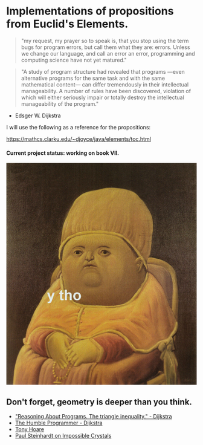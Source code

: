 # Implementations of propositions from Euclid's Elements.

> "my request, my prayer so to speak is, that you stop using the term bugs for program errors, but call them what they are: errors. Unless we change our language, and call an error an error, programming and computing science have not yet matured." 

> "A study of program structure had revealed that programs —even alternative programs for the same task and with the same mathematical content— can differ tremendously in their intellectual manageability. A number of rules have been discovered, violation of which will either seriously impair or totally destroy the intellectual manageability of the program."

- Edsger W. Dijkstra

I will use the following as a reference for the propositions:

https://mathcs.clarku.edu/~djoyce/java/elements/toc.html

#### Current project status: working on book VII.

![Reasoning](ytho.jpg)

## Don't forget, geometry is deeper than you think.

* ["Reasoning About Programs. The triangle inequality." - Dijkstra](https://www.youtube.com/watch?v=OeiSWZs3GfI&t=1626s)
* [The Humble Programmer - Dijkstra](https://www.youtube.com/watch?v=aADw3Z0gxeE&t=1576s)
* [Tony Hoare](https://youtu.be/kz7DfbOuvOM?t=1572)
* [Paul Steinhardt on Impossible Crystals](https://www.youtube.com/watch?v=a0wo_yAh0Ps)